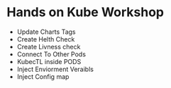 # Hands on Kube Workshop

* Update Charts Tags
* Create Helth Check 
* Create Livness check
* Connect To Other Pods 
* KubecTL inside PODS
* Inject Enviorment Veraibls
* Inject Config map
